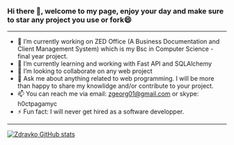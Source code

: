 ### Hi there 👋, welcome to my page, enjoy your day and make sure to star any project you use or fork😄

<hr>

- 🔭 I’m currently working on ZED Office (A Business Documentation and Client Management System) which is my Bsc in Computer Science - final year project. 
- 🌱 I’m currently learning and working with Fast API and SQLAlchemy
- 👯 I’m looking to collaborate on any web project
- 💬 Ask me about anything related to web programming. I will be more than happy to share my knowlidge and/or contribute to your project.
- 📫 You can reach me via email: zgeorg01@gmail.com or skype: h0ctpagamyc
- ⚡ Fun fact: I will never get hired as a software developper.

<hr>

<p style='left:20%'>
  
  
  
[![Zdravko GitHub stats](https://github-readme-stats.vercel.app/api?username=r00tmebaby)](https://github.com/r00tmebaby)
  
  
  
</p>
